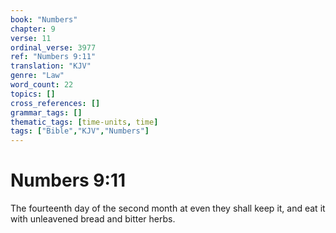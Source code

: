 ```yaml
---
book: "Numbers"
chapter: 9
verse: 11
ordinal_verse: 3977
ref: "Numbers 9:11"
translation: "KJV"
genre: "Law"
word_count: 22
topics: []
cross_references: []
grammar_tags: []
thematic_tags: [time-units, time]
tags: ["Bible","KJV","Numbers"]
---
```


# Numbers 9:11

The fourteenth day of the second month at even they shall keep it, and eat it with unleavened bread and bitter herbs.
